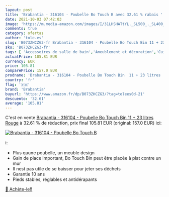 ```yaml
---
layout: post
title: 'Brabantia - 316104 - Poubelle Bo Touch B avec 32.61 % rabais '
date: 2021-10-03 07:42:03
image: 'https://m.media-amazon.com/images/I/31LHSHATtYL._SL500_._SL400_.jpg'
comments: true
category: ofertas
author: 'tole.es'
slug: 'B073ZHCZG3-fr Brabantia - 316104 - Poubelle Bo Touch Bin 11 + 23 litres...'
sku: 'B073ZHCZG3-fr'
tags: [ 'Accessoires de salle de bain','Ameublement et décoration','Cuisine et Maison','Déchets et recyclage','Poubelles de recyclage à domicile','Poubelles de salle de bain','Rangement et organisation','Salle de bain et WC','brabantia', ]
actualPrice: 105.81 EUR
currency: EUR
price: 105.81
comparePrice: 157.0 EUR
prodname: 'Brabantia - 316104 - Poubelle Bo Touch Bin  11 + 23 litres  Rouge'
country: 'fr'
flag: '🇫🇷'
brand: 'Brabantia'
buyurl: 'https://www.amazon.fr/dp/B073ZHCZG3/?tag=tolees0d-21'
descuento: '32.61'
average: '105.81'
---
```


C'est en vente [Brabantia - 316104 - Poubelle Bo Touch Bin  11 + 23 litres  Rouge](https://www.amazon.fr/dp/B073ZHCZG3/?tag=tolees0d-21)  à  32.61 % de réduction, prix final  105.81 EUR (original: 157.0 EUR) ici:

[![Brabantia - 316104 - Poubelle Bo Touch B](https://m.media-amazon.com/images/I/31LHSHATtYL._SL500_._SL400_.jpg)](https://www.amazon.fr/dp/B073ZHCZG3/?tag=tolees0d-21)

ℹ️:

- Plus quune poubelle, un meuble design
- Gain de place important, Bo Touch Bin peut être placée à plat contre un mur
- Il nest pas utile de se baisser pour jeter ses déchets
- Garantie 10 ans
- Pieds stables, réglables et antidérapants

[🛒 Achète-le!!](https://www.amazon.fr/dp/B073ZHCZG3/?tag=tolees0d-21)
